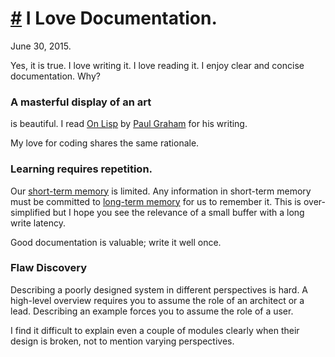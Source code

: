 # <a href="#20150630" id="20150630">#</a> I Love Documentation.

<div class="pubdate">June 30, 2015.</div>

Yes, it is true. I love writing it. I love reading it. I enjoy clear and concise
documentation. Why?

### A masterful display of an art

is beautiful. I read [On Lisp](http://www.paulgraham.com/onlisp.html) by [Paul
Graham](http://www.paulgraham.com/) for his writing.

My love for coding shares the same rationale.

### Learning requires repetition.

Our [short-term memory](https://en.wikipedia.org/wiki/Short-term_memory) is
limited. Any information in short-term memory must be committed to
[long-term memory](https://en.wikipedia.org/wiki/Long-term_memory) for us to
remember it. This is over-simplified but I hope you see the relevance of a
small buffer with a long write latency.

Good documentation is valuable; write it well once.

### Flaw Discovery

Describing a poorly designed system in different perspectives is hard. A
high-level overview requires you to assume the role of an architect or a lead.
Describing an example forces you to assume the role of a user.

I find it difficult to explain even a couple of modules clearly when their
design is broken, not to mention varying perspectives.
